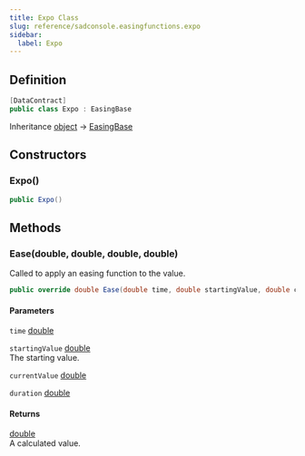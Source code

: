 ```yaml
---
title: Expo Class
slug: reference/sadconsole.easingfunctions.expo
sidebar:
  label: Expo
---
```

## Definition

```csharp title="C#"
[DataContract]
public class Expo : EasingBase
```

Inheritance [object](https://learn.microsoft.com/dotnet/api/system.object/) → [EasingBase](../sadconsole.easingfunctions.easingbase/)

## Constructors

### Expo()

```csharp title="C#"
public Expo()
```


## Methods

### Ease(double, double, double, double)

Called to apply an easing function to the value.

```csharp title="C#"
public override double Ease(double time, double startingValue, double currentValue, double duration)
```

#### Parameters

`time` [double](https://learn.microsoft.com/dotnet/api/system.double/)  

`startingValue` [double](https://learn.microsoft.com/dotnet/api/system.double/)  
The starting value.

`currentValue` [double](https://learn.microsoft.com/dotnet/api/system.double/)  

`duration` [double](https://learn.microsoft.com/dotnet/api/system.double/)  

#### Returns

[double](https://learn.microsoft.com/dotnet/api/system.double/)  
A calculated value.
